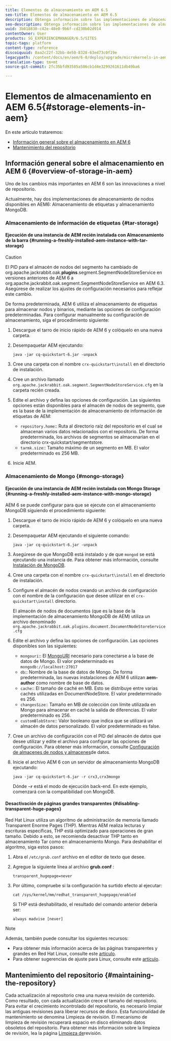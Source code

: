 ```yaml
---
title: Elementos de almacenamiento en AEM 6.5
seo-title: Elementos de almacenamiento en AEM 6.5
description: Obtenga información sobre las implementaciones de almacenamiento de nodos disponibles en AEM 6.5 y cómo mantener el repositorio.
seo-description: Obtenga información sobre las implementaciones de almacenamiento de nodos disponibles en AEM 6.5 y cómo mantener el repositorio.
uuid: 3b018830-c42e-48e0-9b6f-cd230b02d914
contentOwner: User
products: SG_EXPERIENCEMANAGER/6.5/SITES
topic-tags: platform
content-type: reference
discoiquuid: 0aa2c22f-32bb-4e50-8328-63ed73c0f19e
legacypath: /content/docs/en/aem/6-0/deploy/upgrade/microkernels-in-aem-6-0
translation-type: tm+mt
source-git-commit: 2fc35bfd93585a586cb1d4e3299261611db49ba6

---
```



# Elementos de almacenamiento en AEM 6.5{#storage-elements-in-aem}

En este artículo trataremos:

* [Información general sobre el almacenamiento en AEM 6](/help/sites-deploying/storage-elements-in-aem-6.md#overview-of-storage-in-aem)
* [Mantenimiento del repositorio](/help/sites-deploying/storage-elements-in-aem-6.md#maintaining-the-repository)

## Información general sobre el almacenamiento en AEM 6 {#overview-of-storage-in-aem}

Uno de los cambios más importantes en AEM 6 son las innovaciones a nivel de repositorio.

Actualmente, hay dos implementaciones de almacenamiento de nodos disponibles en AEM6: Almacenamiento de etiquetas y almacenamiento MongoDB.

### Almacenamiento de información de etiquetas {#tar-storage}

#### Ejecución de una instancia de AEM recién instalada con Almacenamiento de la barra {#running-a-freshly-installed-aem-instance-with-tar-storage}

>[!CAUTION]
>
>El PID para el almacén de nodos del segmento ha cambiado de org.apache.jackrabbit.oak.**plugins**.segment.SegmentNodeStoreService en versiones anteriores de AEM 6 a org.apache.jackrabbit.oak.segment.SegmentNodeStoreService en AEM 6.3. Asegúrese de realizar los ajustes de configuración necesarios para reflejar este cambio.

De forma predeterminada, AEM 6 utiliza el almacenamiento de etiquetas para almacenar nodos y binarios, mediante las opciones de configuración predeterminadas. Para configurar manualmente su configuración de almacenamiento, siga el procedimiento siguiente:

1. Descargue el tarro de inicio rápido de AEM 6 y colóquelo en una nueva carpeta.
1. Desempaquetar AEM ejecutando:

   `java -jar cq-quickstart-6.jar -unpack`

1. Cree una carpeta con el nombre `crx-quickstart\install` en el directorio de instalación.

1. Cree un archivo llamado `org.apache.jackrabbit.oak.segment.SegmentNodeStoreService.cfg` en la carpeta recién creada.

1. Edite el archivo y defina las opciones de configuración. Las siguientes opciones están disponibles para el almacén de nodos de segmento, que es la base de la implementación de almacenamiento de información de etiquetas de AEM:

   * `repository.home`:: Ruta al directorio raíz del repositorio en el cual se almacenan varios datos relacionados con el repositorio. De forma predeterminada, los archivos de segmentos se almacenarían en el directorio crx-quickstart/segmentstore.
   * `tarmk.size`:: Tamaño máximo de un segmento en MB. El valor predeterminado es 256 MB.

1. Inicie AEM.

### Almacenamiento de Mongo {#mongo-storage}

#### Ejecución de una instancia de AEM recién instalada con Mongo Storage {#running-a-freshly-installed-aem-instance-with-mongo-storage}

AEM 6 se puede configurar para que se ejecute con el almacenamiento MongoDB siguiendo el procedimiento siguiente:

1. Descargue el tarro de inicio rápido de AEM 6 y colóquelo en una nueva carpeta.
1. Desempaquetar AEM ejecutando el siguiente comando:

   `java -jar cq-quickstart-6.jar -unpack`

1. Asegúrese de que MongoDB está instalado y de que `mongod` se está ejecutando una instancia de. Para obtener más información, consulte [Instalación de MongoDB](https://docs.mongodb.org/manual/installation/).
1. Cree una carpeta con el nombre `crx-quickstart\install` en el directorio de instalación.
1. Configure el almacén de nodos creando un archivo de configuración con el nombre de la configuración que desee utilizar en el `crx-quickstart\install` directorio.

   El almacén de nodos de documentos (que es la base de la implementación de almacenamiento MongoDB de AEM) utiliza un archivo denominado `org.apache.jackrabbit.oak.plugins.document.DocumentNodeStoreService.cfg`

1. Edite el archivo y defina las opciones de configuración. Las opciones disponibles son las siguientes:

   * `mongouri`:: El [MongoURI](https://docs.mongodb.org/manual/reference/connection-string/) necesario para conectarse a la base de datos de Mongo. El valor predeterminado es `mongodb://localhost:27017`
   * `db`:: Nombre de la base de datos de Mongo. De forma predeterminada, las nuevas instalaciones de AEM 6 utilizan **aem-author** como nombre de base de datos.
   * `cache`:: El tamaño de caché en MB. Esto se distribuye entre varias cachés utilizadas en DocumentNodeStore. El valor predeterminado es 256.
   * `changesSize`:: Tamaño en MB de colección con límite utilizada en Mongo para almacenar en caché la salida de diferencias. El valor predeterminado es 256.
   * `customBlobStore`:: Valor booleano que indica que se utilizará un almacén de datos personalizado. El valor predeterminado es false.

1. Cree un archivo de configuración con el PID del almacén de datos que desee utilizar y edite el archivo para configurar las opciones de configuración. Para obtener más información, consulte [Configuración de almacenes de nodos y almacenes](/help/sites-deploying/data-store-config.md)de datos.

1. Inicie el archivo AEM 6 con un servidor de almacenamiento MongoDB ejecutando:

   ```shell
   java -jar cq-quickstart-6.jar -r crx3,crx3mongo
   ```

   Dónde **`-r`** está el modo de ejecución back-end. En este ejemplo, comenzará con la compatibilidad con MongoDB.

#### Desactivación de páginas grandes transparentes {#disabling-transparent-huge-pages}

Red Hat Linux utiliza un algoritmo de administración de memoria llamado Transparent Enorme Pages (THP). Mientras AEM realiza lecturas y escrituras específicas, THP está optimizado para operaciones de gran tamaño. Debido a esto, se recomienda desactivar THP tanto en almacenamiento Tar como en almacenamiento Mongo. Para deshabilitar el algoritmo, siga estos pasos:

1. Abra el `/etc/grub.conf` archivo en el editor de texto que desee.
1. Agregue la siguiente línea al archivo **grub.conf** :

   ```
   transparent_hugepage=never
   ```

1. Por último, compruebe si la configuración ha surtido efecto al ejecutar:

   ```
   cat /sys/kernel/mm/redhat_transparent_hugepage/enabled
   ```

   Si THP está deshabilitado, el resultado del comando anterior debería ser:

   ```
   always madvise [never]
   ```

>[!NOTE]
>
>Además, también puede consultar los siguientes recursos:
>
>* Para obtener más información acerca de las páginas transparentes y grandes en Red Hat Linux, consulte este [artículo](https://access.redhat.com/solutions/46111).
>* Para obtener sugerencias de ajuste para Linux, consulte este [artículo](https://helpx.adobe.com/experience-manager/kb/performance-tuning-tips.html).
>



## Mantenimiento del repositorio {#maintaining-the-repository}

Cada actualización al repositorio crea una nueva revisión de contenido. Como resultado, con cada actualización crece el tamaño del repositorio. Para evitar el crecimiento incontrolado del repositorio, es necesario limpiar las antiguas revisiones para liberar recursos de disco. Esta funcionalidad de mantenimiento se denomina Limpieza de revisión. El mecanismo de limpieza de revisión recuperará espacio en disco eliminando datos obsoletos del repositorio. Para obtener más información sobre la limpieza de revisión, lea la página [Limpieza de](/help/sites-deploying/revision-cleanup.md)revisión.
